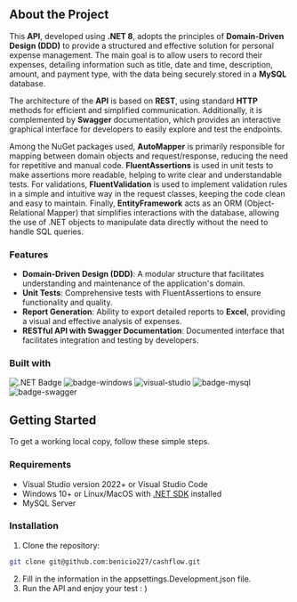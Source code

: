 ## About the Project

This **API**, developed using **.NET 8**, adopts the principles of **Domain-Driven Design (DDD)** to provide a structured and effective solution for personal expense management. The main goal is to allow users to record their expenses, detailing information such as title, date and time, description, amount, and payment type, with the data being securely stored in a **MySQL** database.

The architecture of the **API** is based on **REST**, using standard **HTTP** methods for efficient and simplified communication. Additionally, it is complemented by **Swagger** documentation, which provides an interactive graphical interface for developers to easily explore and test the endpoints.

Among the NuGet packages used, **AutoMapper** is primarily responsible for mapping between domain objects and request/response, reducing the need for repetitive and manual code. **FluentAssertions** is used in unit tests to make assertions more readable, helping to write clear and understandable tests. For validations, **FluentValidation** is used to implement validation rules in a simple and intuitive way in the request classes, keeping the code clean and easy to maintain. Finally, **EntityFramework** acts as an ORM (Object-Relational Mapper) that simplifies interactions with the database, allowing the use of .NET objects to manipulate data directly without the need to handle SQL queries.

### Features

- **Domain-Driven Design (DDD)**: A modular structure that facilitates understanding and maintenance of the application's domain.
- **Unit Tests**: Comprehensive tests with FluentAssertions to ensure functionality and quality.
- **Report Generation**: Ability to export detailed reports to **Excel**, providing a visual and effective analysis of expenses.
- **RESTful API with Swagger Documentation**: Documented interface that facilitates integration and testing by developers.

### Built with

![.NET Badge](https://img.shields.io/badge/.NET-512BD4?logo=dotnet&logoColor=fff&style=for-the-badge)
![badge-windows](https://img.shields.io/badge/Windows-0078D6?style=for-the-badge&logo=windows&logoColor=white)
![visual-studio](https://img.shields.io/badge/Visual_Studio-5C2D91?style=for-the-badge&logo=visual%20studio&logoColor=white)
![badge-mysql](https://img.shields.io/badge/MySQL-005C84?style=for-the-badge&logo=mysql&logoColor=white)
![badge-swagger](http://img.shields.io/badge/Swagger-85EA2D?logo=swagger&logoColor=000&style=for-the-badge)

## Getting Started

To get a working local copy, follow these simple steps.

### Requirements

* Visual Studio version 2022+ or Visual Studio Code
* Windows 10+ or Linux/MacOS with [.NET SDK](https://dotnet.microsoft.com/en-us/download/dotnet/8.0) installed
* MySQL Server

### Installation

1. Clone the repository: 
```sh
git clone git@github.com:benicio227/cashflow.git
```

2. Fill in the information in the appsettings.Development.json file.
3. Run the API and enjoy your test : )
